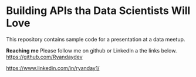 # Building APIs tha Data Scientists Will Love
This repository contains sample code for a presentation at a data meetup.


**Reaching me** 
Please follow me on github or LinkedIn a the links below. 
https://github.com/Ryandaydev

https://www.linkedin.com/in/ryanday1/

